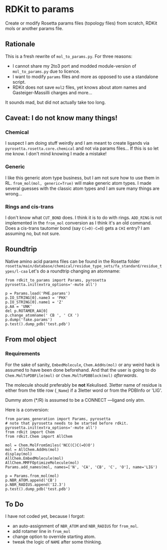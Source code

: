 # RDKit to params
Create or modify Rosetta params files (topology files) from scratch, RDKit mols or another params file.

## Rationale
This is a fresh rewrite of ``mol_to_params.py``. For three reasons:

* I cannot share my 2to3 port and modded module-version of ``mol_to_params.py`` due to licence.
* I want to modify `params` files and more as opposed to use a standalone script.
* RDKit does not save ``mol2`` files, yet knows about atom names and Gasteiger-Massilli charges and more...

It sounds mad, but did not actually take too long.

## Caveat: I do not know many things!

### Chemical
I suspect I am doing stuff weirdly and I am meant to create ligands via ``pyrosetta.rosetta.core.chemical`` and not via params files... If this is so let me know. I don't mind knowing I made a mistake!

### Generic
I like this generic atom type business, but I am not sure how to use them in RL.
``from_mol(mol, generic=True)`` will make generic atom types.
I made several guesses with the classic atom types and I am sure many things are wrong...

### Rings and cis-trans
I don't know what `CUT_BOND` does. I think it is to do with rings.
`ADD_RING` is not implemented in the `from_mol` conversion as I think it's an old command.
Does a cis-trans tautomer bond (say `C(=O)-C=O`) gets a `CHI` entry? I am assuming no, but not sure.

## Roundtrip
Native amino acid params files can be found in the Rosetta folder
`rosetta/main/database/chemical/residue_type_sets/fa_standard/residue_types/l-caa`
Let's do a roundtrip changing an atomname:

    from rdkit_to_params import Params, pyrosetta
    pyrosetta.init(extra_options='-mute all')
    
    p = Params.load('PHE.params')
    p.IO_STRING[0].name3 = 'PHX'
    p.IO_STRING[0].name1 = 'Z'
    p.AA = 'UNK'
    del p.ROTAMER_AA[0]
    p.change_atomname(' CB ', ' CX ')
    p.dump('fake.params')
    p.test().dump_pdb('test.pdb')

## From mol object
### Requirements
For the sake of sanity, `EmbedMolecule`, `Chem.AddHs(mol)` or any weird hack is assumed to have been done beforehand.
And that the user is going to do `Chem.MolToPDBFile(mol)` or `Chem.MolToPDBBlock(mol)` _afterwards_.

The molecule should preferably be **not** Kekulised.
3letter name of residue is either from the title row (``_Name``) if a 3letter word or from the PDBInfo or 'LIG'.

Dummy atom (*/R) is assumed to be a CONNECT —ligand only atm.

Here is a conversion:

    from params_generation import Params, pyrosetta
    # note that pyrosetta needs to be started before rdkit.
    pyrosetta.init(extra_options='-mute all')
    from rdkit import Chem
    from rdkit.Chem import AllChem
    
    mol = Chem.MolFromSmiles('NCC(C)C(=O)O')
    mol = AllChem.AddHs(mol)
    display(mol)
    AllChem.EmbedMolecule(mol)
    AllChem.MMFFOptimizeMolecule(mol)
    Params.add_names(mol, names=['N', 'CA', 'CB', 'C', 'O'], name='LIG')
    
    p = Params.from_mol(mol)
    p.NBR_ATOM.append('CB')
    p.NBR_RADIUS.append('12.3')
    p.test().dump_pdb('test.pdb')


## To Do
I have not coded yet, because I forgot:
* an auto-assignment of `NBR_ATOM` and `NBR_RADIUS` for `from_mol`.
* add rotamer line in `from_mol`
* change option to override starting atom.
* tweak the logic of `NAME` after some thinking. 
